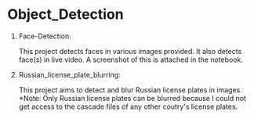 # Object_Detection

1.  Face-Detection:
    
    This project detects faces in various images provided. It also detects face(s) in live video. A screenshot of this is attached in the notebook.
    
    
 2. Russian_license_plate_blurring:
 
     This project aims to detect and blur Russian license plates in images.
     *Note: Only Russian license plates can be blurred because I could not get access to the cascade files of any other coutry's license plates.
